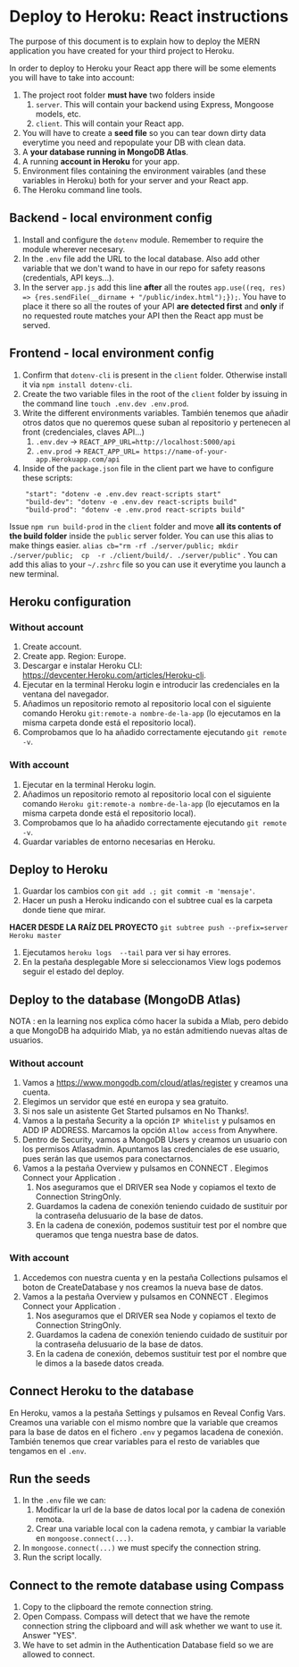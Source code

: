 # Deploy to Heroku: React instructions

The purpose of this document is to explain how to deploy the MERN application you have created for your third project to Heroku.

In order to deploy to Heroku your React app there will be some elements you will have to take into account:

1. The project root folder **must have** two folders inside
   1. `server`. This will contain your backend using Express, Mongoose models, etc.
   2. `client`. This will contain your React app.
2. You will have to create a **seed file** so you can tear down dirty data everytime you need and repopulate your DB with clean data.
3. A **your database running in MongoDB Atlas**.
4. A running **account in Heroku** for your app.
5. Environment files containing the environment vairables (and these variables in Heroku) both for your server and your React app.
6. The Heroku command line tools.
   
## Backend - local environment config
1. Install and configure the `dotenv` module. Remember to require the module wherever necesary.
2. In the `.env` file add the URL to the local database. Also add other variable that we don't wand to have in our repo for safety reasons (credentials, API keys...).
3. In the server `app.js` add this line **after** all the routes  `app.use((req, res) => {res.sendFile(__dirname + "/public/index.html");});`. You have to place it there so all the routes of your API **are detected first** and **only** if no requested route matches your API then the React app must be served.

## Frontend - local environment config
1. Confirm that `dotenv-cli` is present in the `client` folder. Otherwise install it via `npm install dotenv-cli`.
2. Create the two variable files in the root of the `client` folder by issuing in the command line `touch .env.dev .env.prod`.
3. Write the different environments variables.  También tenemos que añadir otros datos que no queremos quese suban al repositorio y pertenecen al front (credenciales, claves API...)
    1. `.env.dev` -> `REACT_APP_URL=http://localhost:5000/api`
    2. `.env.prod` -> `REACT_APP_URL= https://name-of-your-app.Herokuapp.com/api`
4. Inside of the `package.json` file in the client part we have to configure these scripts:
```
    "start": "dotenv -e .env.dev react-scripts start"
    "build-dev": "dotenv -e .env.dev react-scripts build"
    "build-prod": "dotenv -e .env.prod react-scripts build"
```

Issue `npm run build-prod` in the `client` folder and move **all its contents of the build folder** inside the `public` server folder. You can use this alias to make things easier. `alias cb="rm -rf ./server/public; mkdir ./server/public;  cp  -r ./client/build/. ./server/public"` . You can add this alias to your `~/.zshrc` file so you can use it everytime you launch a new terminal.

## Heroku configuration

### Without account
1. Create account.
2. Create app. Region: Europe.
3. Descargar e instalar Heroku CLI: https://devcenter.Heroku.com/articles/Heroku-cli.
4. Ejecutar en la terminal Heroku login e introducir las credenciales en la ventana del navegador.
5. Añadimos un repositorio remoto al repositorio local con el siguiente comando Heroku `git:remote-a nombre-de-la-app` (lo ejecutamos en la misma carpeta donde está el repositorio local).
6. Comprobamos que lo ha añadido correctamente ejecutando `git remote -v`.

### With account
1. Ejecutar en la terminal Heroku login.
2. Añadimos un repositorio remoto al repositorio local con el siguiente comando `Heroku git:remote-a nombre-de-la-app` (lo ejecutamos en la misma carpeta donde está el repositorio local).
3. Comprobamos que lo ha añadido correctamente ejecutando `git remote -v`.
4. Guardar variables de entorno necesarias en Heroku.

## Deploy to Heroku
1. Guardar los cambios con `git add .; git commit -m 'mensaje'`.
2. Hacer un push a Heroku indicando con el subtree cual es la carpeta donde tiene que mirar. 

**HACER DESDE LA RAÍZ DEL PROYECTO**
`git subtree push --prefix=server Heroku master`

1. Ejecutamos `heroku logs  --tail` para ver si hay errores.
2. En la pestaña desplegable More si seleccionamos View logs podemos seguir el estado del deploy.

## Deploy to the database (MongoDB Atlas)
NOTA : en la learning nos explica cómo hacer la subida a Mlab, pero debido a que MongoDB ha adquirido Mlab, ya no están admitiendo nuevas altas de usuarios.

### Without account
1. Vamos a https://www.mongodb.com/cloud/atlas/register  y creamos una cuenta.
2. Elegimos un servidor que esté en europa y sea gratuito.
3. Si nos sale un asistente  Get Started  pulsamos en  No Thanks!.
4. Vamos a la pestaña Security a la opción  `IP Whitelist`  y pulsamos en  ADD IP ADDRESS. Marcamos la opción `Allow access` from Anywhere.
5. Dentro de  Security, vamos a  MongoDB Users  y creamos un usuario con los permisos  Atlasadmin. Apuntamos las credenciales de ese usuario, pues serán las que usemos para conectarnos.
6. Vamos a la pestaña  Overview  y pulsamos en  CONNECT . Elegimos Connect your Application .
   1. Nos aseguramos que el DRIVER sea Node y copiamos el texto de Connection StringOnly.
   2. Guardamos la cadena de conexión teniendo cuidado de sustituir por la contraseña delusuario de la base de datos.
   3. En la cadena de conexión, podemos sustituir test por el nombre que queramos que tenga nuestra base de datos.

### With account
1. Accedemos con nuestra cuenta y en la pestaña  Collections  pulsamos el boton de  CreateDatabase  y nos creamos la nueva base de datos.
2. Vamos a la pestaña  Overview  y pulsamos en  CONNECT . Elegimos  Connect your Application .
   1. Nos aseguramos que el  DRIVER  sea Node y copiamos el texto de  Connection StringOnly.
   2. Guardamos la cadena de conexión teniendo cuidado de sustituir por la contraseña delusuario de la base de datos.
   3. En la cadena de conexión, debemos sustituir test por el nombre que le dimos a la basede datos creada.

## Connect Heroku to the database
En Heroku, vamos a la pestaña Settings y pulsamos en  Reveal Config Vars. Creamos una variable con el mismo nombre que la variable que creamos para la base de datos en el fichero `.env` y pegamos lacadena de conexión. También tenemos que crear variables para el resto de variables que tengamos en el `.env`.

## Run the seeds
1. In the `.env` file we can:
   1. Modificar la url de la base de datos local por la cadena de conexión remota.
   2. Crear una variable local con la cadena remota, y cambiar la variable en `mongoose.connect(...)`.
2. In  `mongoose.connect(...)` we must specify the connection string.
3. Run the script locally.

## Connect to the remote database using Compass
1. Copy to the clipboard the remote connection string.
2. Open Compass. Compass will detect that we have the remote connection string the clipboard and will ask whether we want to use it. Answer "YES".
3. We have to set admin in the Authentication Database field so we are allowed to connect.